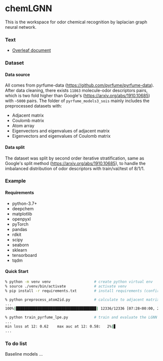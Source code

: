 # chemLGNN

This is the workspace for odor chemical recognition by laplacian graph neural network.

### Text
[Overleaf]: https://www.overleaf.com/project/63535977cb446c410c09ee7c
- [Overleaf document][Overleaf]


### Dataset
#### Data source
All comes from pyrfume-data (https://github.com/pyrfume/pyrfume-data). After data cleaning, there exists ```11863``` molecule-odor descriptors pairs, which is two fold higher than Google's (https://arxiv.org/abs/1910.10685) with ```~5000``` pairs. The folder of ```pyrfume_models3_sois``` mainly includes the preprocessed datasets with:
- Adjacent matrix
- Coulomb matrix
- Atom array
- Eigenvectors and eigenvalues of adjacent matrix
- Eigenvectors and eigenvalues of Coulomb matrix

#### Data split
The dataset was split by second order iterative stratification, same as Google's split method (https://arxiv.org/abs/1910.10685), to handle the imbalanced distribution of odor descriptors with train/val/test of  8/1/1.

### Example
#### Requirements
- python-3.7+
- deepchem
- matplotlib
- openpyxl
- pyTorch
- pandas
- rdkit
- scipy
- seaborn
- sklearn
- tensorboard
- tqdm

#### Quick Start
```sh
% python -m venv venv                    # create python virtual env
% source ./venv/bin/activate             # activate venv
% pip install -r requirements.txt        # install requirements (confirmed to work with CUDA 11.1 on ubuntu 18.04)

% python preprocess_atom2id.py           # calculate to adjacent matrix, Coulomb matrix, etc.
...
100%|█████████████████████████████████████| 12336/12336 [07:28<00:00, 27.49it/s]

% python train_pyrfume_lpe.py            # train and evaluate the LGNN model with pyrfume dataset.
...
min loss at 12: 0.62    max auc at 12: 0.58:   2%|▊                                    | 14/600 [21:44<14:48:30, 90.97s/it]]
...
```

### To do list
Baseline models ...
